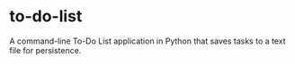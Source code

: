 # to-do-list
A command-line To-Do List application in Python that saves tasks to a text file for persistence.
